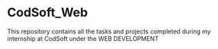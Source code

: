 # CodSoft_Web
This repository contains all the tasks and projects completed during my internship at CodSoft under the WEB DEVELOPMENT
